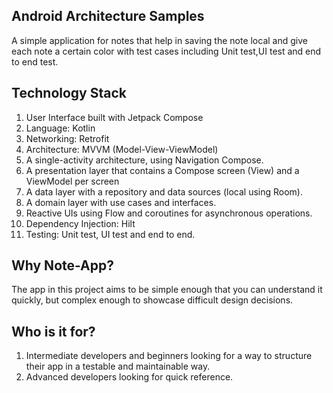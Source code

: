## Android Architecture Samples
A simple application for notes that help in saving the note local and give each note a certain color with test cases including Unit test,UI test and end to end test.

## Technology Stack

1. User Interface built with Jetpack Compose
2. Language: Kotlin
3. Networking: Retrofit
4. Architecture: MVVM (Model-View-ViewModel)
5. A single-activity architecture, using Navigation Compose.
6. A presentation layer that contains a Compose screen (View) and a ViewModel per screen
7. A data layer with a repository and data sources (local using Room).
8. A domain layer with use cases and interfaces.
9. Reactive UIs using Flow and coroutines for asynchronous operations.
10. Dependency Injection: Hilt
11. Testing: Unit test, UI test and end to end.
  
 
 
## Why Note-App?
The app in this project aims to be simple enough that you can understand it quickly, but complex enough to showcase difficult design decisions. 
 
## Who is it for?
1.  Intermediate developers and beginners looking for a way to structure their app in a testable and maintainable way.
2.  Advanced developers looking for quick reference.

